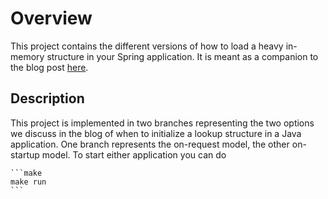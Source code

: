 # Overview

This project contains the different versions of how to load a heavy in-memory structure in your Spring application.
It is meant as a companion to the blog post [here](https://devflection.com).

## Description

This project is implemented in two branches representing the two options we discuss in the blog of when to initialize a lookup structure in a Java application.
One branch represents the on-request model, the other on-startup model.
To start either application you can do

    ```make
    make run
    ```

